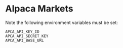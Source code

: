 # Alpaca Markets

Note the following environment variables must be set:
```
APCA_API_KEY_ID
APCA_API_SECRET_KEY
APCA_API_BASE_URL
```
